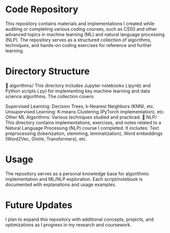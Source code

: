 # Code Repository
This repository contains materials and implementations I created while auditing or completing various coding courses, such as CS50 and other advanced topics in machine learning (ML) and natural language processing (NLP). The repository serves as a structured collection of algorithms, techniques, and hands-on coding exercises for reference and further learning.

# Directory Structure
📂 algorithms/
This directory includes Jupyter notebooks (.ipynb) and Python scripts (.py) for implementing key machine learning and data science algorithms. The collection covers:

Supervised Learning: Decision Trees, k-Nearest Neighbors (KNN), etc.
Unsupervised Learning: K-means Clustering (PyTorch implementation), etc.
Other ML Algorithms: Various techniques studied and practiced.
📂 NLP/
This directory contains implementations, exercises, and notes related to a Natural Language Processing (NLP) course I completed. It includes: Text preprocessing (tokenization, stemming, lemmatization), Word embeddings (Word2Vec, GloVe, Transformers), etc. 

# Usage
The repository serves as a personal knowledge base for algorithmic implementation and ML/NLP exploration.
Each script/notebook is documented with explanations and usage examples.

# Future Updates
I plan to expand this repository with additional concepts, projects, and optimizations as I progress in my research and coursework.

